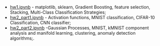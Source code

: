 

* [hw1.ipynb](https://github.com/Anilian/Skoltex_education_projects/ML_course/hw1.ipynb) - matplotlib, sklearn, Gradient Boosting, feature selection, Stacking, Multi-Class Classification Strategies;
* [hw2_part1.ipynb](https://github.com/Anilian/Skoltex_education_projects/ML_course/hw2_part1.ipynb) - Activation functions, MNIST classification, CIFAR-10 Classification, CNN classifier;
* [hw2_part2.ipynb](https://github.com/Anilian/Skoltex_education_projects/ML_course/hw2_part2.ipynb) -Gaussian Processes, MNIST, kMNIST component analysis and manifold learning, clustering, anomaly detection algorithms;.
